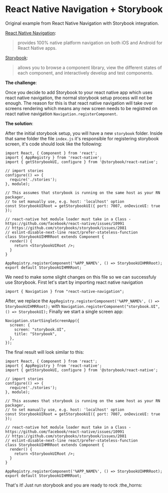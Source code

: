 # React Native Navigation + Storybook

Original example from React Native Navigation with Storybook integration.

[React Native Navigation](http://example.com/ "React Native Navigation"):
> provides 100% native platform navigation on both iOS and Android for React Native apps.

[Storybook](https://github.com/storybooks/storybook/ "Storybook"):
> allows you to browse a component library, view the different states of each component, and interactively develop and test
> components.

**The challenge**:

Once you decide to add Storybook to your react native app which uses react native navigation, the normal storybook setup process will not be enough.
The reason for this is that react native navigation will take over screens rendering which means any new screen needs to be registred on react native navigation `Navigation.registerComponent`.

**The solution**:

After the initial storybook setup, you will have a new `storybook` folder. Inside that same folder the file `index.js` it's responsible for registering storybook screen, it's code should look like the following:

    import React, { Component } from 'react';
    import { AppRegistry } from 'react-native';
    import { getStorybookUI, configure } from '@storybook/react-native';

    // import stories
    configure(() => {
      require('./stories');
    }, module);

    // This assumes that storybook is running on the same host as your RN packager,
    // to set manually use, e.g. host: 'localhost' option
    const StorybookUIRoot = getStorybookUI({ port: 7007, onDeviceUI: true });

    // react-native hot module loader must take in a Class - https://github.com/facebook/react-native/issues/10991
    // https://github.com/storybooks/storybook/issues/2081
    // eslint-disable-next-line react/prefer-stateless-function
    class StorybookUIHMRRoot extends Component {
      render() {
        return <StorybookUIRoot />;
      }
    }

    AppRegistry.registerComponent('%APP_NAME%', () => StorybookUIHMRRoot);
    export default StorybookUIHMRRoot;

We need to make some slight changes on this file so we can successfuly use Storybook. First let's start by importing react native navigation

    import { Navigation } from "react-native-navigation";

After, we replace the `AppRegistry.registerComponent('%APP_NAME%', () => StorybookUIHMRRoot);` with `Navigation.registerComponent("storybook.UI", () => StorybookUI);`
Finally we start a single screen app:

    Navigation.startSingleScreenApp({
      screen: {
        screen: "storybook.UI",
        title: "Storybook",
      },
    });

The final result will look similar to this:

    import React, { Component } from 'react';
    import { AppRegistry } from 'react-native';
    import { getStorybookUI, configure } from '@storybook/react-native';

    // import stories
    configure(() => {
      require('./stories');
    }, module);

    // This assumes that storybook is running on the same host as your RN packager,
    // to set manually use, e.g. host: 'localhost' option
    const StorybookUIRoot = getStorybookUI({ port: 7007, onDeviceUI: true });

    // react-native hot module loader must take in a Class - https://github.com/facebook/react-native/issues/10991
    // https://github.com/storybooks/storybook/issues/2081
    // eslint-disable-next-line react/prefer-stateless-function
    class StorybookUIHMRRoot extends Component {
      render() {
        return <StorybookUIRoot />;
      }
    }

    AppRegistry.registerComponent('%APP_NAME%', () => StorybookUIHMRRoot);
    export default StorybookUIHMRRoot;

That's it! Just run storybook and you are ready to rock :the_horns:
